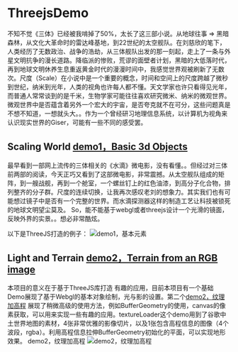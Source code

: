 # ThreejsDemo

不知不觉《三体》已经被我啃掉了50%，太长了这三部小说。从地球往事 => 黑暗森林，从文化大革命时的雷达峰基地，到22世纪的太空舰队。在刘慈欣的笔下，人类经历了无数政治、战争的浩劫，从三体舰队出发的那一刻起，走上了一条与外星文明抗争的漫长道路。降临派的惨败，荒谬的面壁者计划，黑暗的大低落时代，再到地球文明休养生息重返黄金时代的漫漫时间中，我感觉世界观被刷新了无数次。尺度（Scale）在小说中是一个重要的概念，时间和空间上的尺度跨越了微秒到世纪，纳米到光年，人类的视角也许每人都不懂。天文学家也许只看得见光年，而普通人常常谈到的是千米，生物学家可能往往喜欢研究微米、纳米的微观世界。微观世界中是否蕴含着另外一个宏大的宇宙，是否夸克就不在可分，这些问题真是不想不知道，一想就头大。。作为一个曾经研习地理信息系统，以计算机为视角来认识现实世界的Giser，可能有一些不同的感受罢。

## Scaling World [demo1，Basic 3d Objects](http://alex2wong.github.io/ThreejsDemo/index.html)
最早看到一部网上流传的三体相关的《水滴》微电影，没有看懂。。但经过对三体前两部的阅读，今天正巧又看到了这部微电影，非常震撼。从太空舰队组成的矩阵，到一艘战舰，再到一个舱室，一个螺丝钉上的红色油漆，到高分子化合物，排列整齐的分子群。尺度的连续切换，让我再次感叹老刘的想象力。其实我们也有可能想过镜子中是否有一个完整的世界。而水滴探测器这样的制造工艺让科技被锁死的地球文明望尘莫及。
So，能不能基于webgl或者threejs设计一个光滑的镜面，反映外界的实景。。想必非常酷炫。

以下是ThreeJS打造的例子：
![demo1，基本元素][1]


## Light and Terrain [demo2，Terrain from an RGB image](http://alex2wong.github.io/ThreejsDemo/index2.html)
本项目的意义在于基于ThreeJS库打造 有趣的应用，目前本项目有一个基础Demo展现了基于Webgl的基本对象绘制，光与影的设置。第二个[demo2，纹理加高程](http://alex2wong.github.io/ThreejsDemo/index2.html) 展现了稍微高级的使用方法，例如BufferGeometry的使用，canvas的像素获取，可以用来实现一些有趣的应用。textureLoader这个demo用到了谷歌中土世界地图的素材，4张非常优雅的影像切片，以及1张包含高程信息的图像（4个波段，rgba）。利用高程信息拉伸BufferGeometry初始化的平面，可以实现地形效果。
demo2，纹理加高程
![demo2，纹理加高程][2]


[1]: https://raw.githubusercontent.com/alex2wong/ThreejsDemo/master/img/Demo1.png
[2]: https://raw.githubusercontent.com/alex2wong/ThreejsDemo/master/img/Demo2.png
